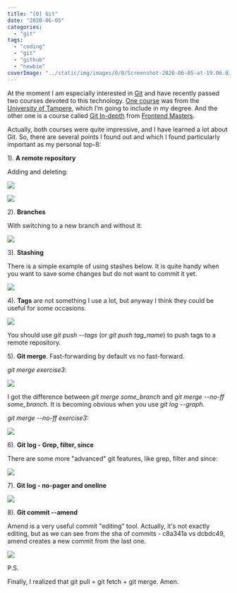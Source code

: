 ```yaml
---
title: "[0] Git"
date: "2020-06-05"
categories:
  - "git"
tags:
  - "coding"
  - "git"
  - "github"
  - "newbie"
coverImage: "../static/img/images/0/0/Screenshot-2020-06-05-at-19.06.03.png"
---
```


At the moment I am especially interested in [Git](https://github.com/villivald) and have recently passed two courses devoted to this technology. [One course](https://plus.tuni.fi/tie-git/v2/) was from the [University of Tampere](https://www.tuni.fi/en), which I’m going to include in my degree. And the other one is a course called [Git In-depth](https://frontendmasters.com/courses/git-in-depth/) from [Frontend Masters](https://frontendmasters.com/).

Actually, both courses were quite impressive, and I have learned a lot about Git. So, there are several points I found out and which I found particularly important as my personal top-8:

1). **A remote repository**

Adding and deleting:

![](https://reverent-carson-67c52e.netlify.app/static/img/images/0/Screenshot-2020-06-04-at-19.02.58.png)

![](https://reverent-carson-67c52e.netlify.app/static/img/images/0/Screenshot-2020-06-04-at-19.03.44.png)

2). **Branches**

With switching to a new branch and without it:

![](https://reverent-carson-67c52e.netlify.app/static/img/images/0/Screenshot-2020-06-04-at-19.05.53.png)

3). **Stashing**

There is a simple example of using stashes below. It is quite handy when you want to save some changes but do not want to commit it yet.

![](https://reverent-carson-67c52e.netlify.app/static/img/images/0/Screenshot-2020-06-04-at-19.18.18.png)

4). **Tags** are not something I use a lot, but anyway I think they could be useful for some occasions.

![](https://reverent-carson-67c52e.netlify.app/static/img/images/0/Screenshot-2020-06-04-at-19.24.16.png)

You should use _git push --tags_ (or _git push tag_name_) to push tags to a remote repository.

5). **Git merge**. Fast-forwarding by default vs no fast-forward.

_git merge exercise3_:

![](https://reverent-carson-67c52e.netlify.app/static/img/images/0/Screenshot-2020-06-04-at-19.32.30.png)

I got the difference between _git merge some_branch_ and _git merge --no-ff some_branch_. It is becoming obvious when you use _git log --graph_.

_git merge --no-ff exercise3:_

![](https://reverent-carson-67c52e.netlify.app/static/img/images/0/Screenshot-2020-06-04-at-19.32.06.png)

6). **Git log - Grep, filter, since**

There are some more "advanced" git features, like grep, filter and since:

![](https://reverent-carson-67c52e.netlify.app/static/img/images/0/Screenshot-2020-06-04-at-19.37.49.png)

7). **Git log - no-pager and oneline**

![](https://reverent-carson-67c52e.netlify.app/static/img/images/0/Screenshot-2020-06-04-at-19.49.06.png)

8). **Git commit --amend**

Amend is a very useful commit "editing" tool. Actually, it's not exactly editing, but as we can see from the sha of commits - c8a341a vs dcbdc49, amend creates a new commit from the last one.

![](https://reverent-carson-67c52e.netlify.app/static/img/images/0/Screenshot-2020-06-05-at-19.06.03.png)

P.S.

Finally, I realized that git pull = git fetch + git merge. Amen.
